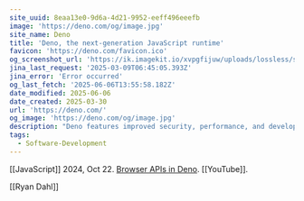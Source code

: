 ```yaml
---
site_uuid: 8eaa13e0-9d6a-4d21-9952-eeff496eeefb
image: 'https://deno.com/og/image.jpg'
site_name: Deno
title: 'Deno, the next-generation JavaScript runtime'
favicon: 'https://deno.com/favicon.ico'
og_screenshot_url: 'https://ik.imagekit.io/xvpgfijuw/uploads/lossless/screenshots/20250605_Deno_og_screenshot.jpeg'
jina_last_request: '2025-03-09T06:45:05.393Z'
jina_error: 'Error occurred'
og_last_fetch: '2025-06-06T13:55:58.182Z'
date_modified: 2025-06-06
date_created: 2025-03-30
url: 'https://deno.com/'
og_image: 'https://deno.com/og/image.jpg'
description: "Deno features improved security, performance, and developer experience compared to its predecessor. It's a great time to upgrade your Node.js project to run on Deno."
tags:
  - Software-Development
---
```


[[JavaScript]]
2024, Oct 22. [Browser APIs in Deno](https://youtu.be/oxVwTT-rZRo?si=CecGWY_xtAG3NbBz). [[YouTube]].

[[Ryan Dahl]]